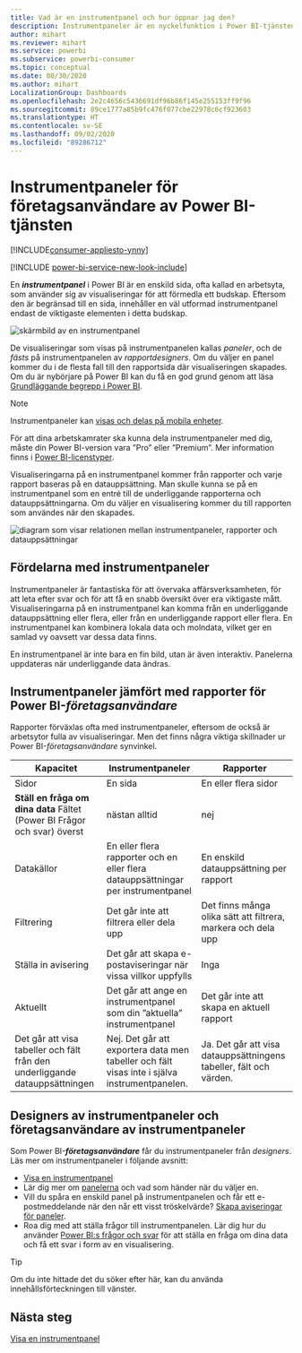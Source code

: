 ```yaml
---
title: Vad är en instrumentpanel och hur öppnar jag den?
description: Instrumentpaneler är en nyckelfunktion i Power BI-tjänsten.
author: mihart
ms.reviewer: mihart
ms.service: powerbi
ms.subservice: powerbi-consumer
ms.topic: conceptual
ms.date: 08/30/2020
ms.author: mihart
LocalizationGroup: Dashboards
ms.openlocfilehash: 2e2c4656c5436691df96b86f145e255153ff9f96
ms.sourcegitcommit: 89ce1777a85b9fc476f077cbe22978c6cf923603
ms.translationtype: HT
ms.contentlocale: sv-SE
ms.lasthandoff: 09/02/2020
ms.locfileid: "89286712"
---
```

# <a name="dashboards-for-business-users-of-the-power-bi-service"></a>Instrumentpaneler för företagsanvändare av Power BI-tjänsten

[!INCLUDE[consumer-appliesto-ynny](../includes/consumer-appliesto-ynny.md)]

[!INCLUDE [power-bi-service-new-look-include](../includes/power-bi-service-new-look-include.md)]

En ***instrumentpanel*** i Power BI är en enskild sida, ofta kallad en arbetsyta, som använder sig av visualiseringar för att förmedla ett budskap. Eftersom den är begränsad till en sida, innehåller en väl utformad instrumentpanel endast de viktigaste elementen i detta budskap.

![skärmbild av en instrumentpanel](media/end-user-dashboards/power-bi-dashboard.png)

De visualiseringar som visas på instrumentpanelen kallas *paneler*, och de *fästs* på instrumentpanelen av *rapportdesigners*. Om du väljer en panel kommer du i de flesta fall till den rapportsida där visualiseringen skapades. Om du är nybörjare på Power BI kan du få en god grund genom att läsa [Grundläggande begrepp i Power BI](end-user-basic-concepts.md).

> [!NOTE]
> Instrumentpaneler kan [visas och delas på mobila enheter](mobile/mobile-apps-view-dashboard.md).
>
> För att dina arbetskamrater ska kunna dela instrumentpaneler med dig, måste din Power BI-version vara ”Pro” eller ”Premium”. Mer information finns i [Power BI-licenstyper](end-user-license.md).

Visualiseringarna på en instrumentpanel kommer från rapporter och varje rapport baseras på en datauppsättning. Man skulle kunna se på en instrumentpanel som en entré till de underliggande rapporterna och datauppsättningarna. Om du väljer en visualisering kommer du till rapporten som användes när den skapades.

![diagram som visar relationen mellan instrumentpaneler, rapporter och datauppsättningar](media/end-user-dashboards/power-bi-diagram.png)

## <a name="advantages-of-dashboards"></a>Fördelarna med instrumentpaneler
Instrumentpaneler är fantastiska för att övervaka affärsverksamheten, för att leta efter svar och för att få en snabb översikt över era viktigaste mått. Visualiseringarna på en instrumentpanel kan komma från en underliggande datauppsättning eller flera, eller från en underliggande rapport eller flera. En instrumentpanel kan kombinera lokala data och molndata, vilket ger en samlad vy oavsett var dessa data finns.

En instrumentpanel är inte bara en fin bild, utan är även interaktiv. Panelerna uppdateras när underliggande data ändras.

## <a name="dashboards-versus-reports-for-power-bi-business-users"></a>Instrumentpaneler jämfört med rapporter för Power BI-***företagsanvändare***
Rapporter förväxlas ofta med instrumentpaneler, eftersom de också är arbetsytor fulla av visualiseringar. Men det finns några viktiga skillnader ur Power BI-*företagsanvändare* synvinkel.

| **Kapacitet** | **Instrumentpaneler** | **Rapporter** |
| --- | --- | --- |
| Sidor |En sida |En eller flera sidor |
|**Ställ en fråga om dina data** Fältet (Power BI Frågor och svar) överst |nästan alltid | nej |
| Datakällor |En eller flera rapporter och en eller flera datauppsättningar per instrumentpanel |En enskild datauppsättning per rapport |
| Filtrering |Det går inte att filtrera eller dela upp |Det finns många olika sätt att filtrera, markera och dela upp |
| Ställa in avisering |Det går att skapa e-postaviseringar när vissa villkor uppfylls |Inga |
| Aktuellt |Det går att ange en instrumentpanel som din ”aktuella” instrumentpanel |Det går inte att skapa en aktuell rapport |
| Det går att visa tabeller och fält från den underliggande datauppsättningen |Nej. Det går att exportera data men tabeller och fält visas inte i själva instrumentpanelen. |Ja. Det går att visa datauppsättningens tabeller, fält och värden. |


## <a name="dashboard-designers-and-dashboard-business-users"></a>Designers av instrumentpaneler och företagsanvändare av instrumentpaneler
Som Power BI-***företagsanvändare*** får du instrumentpaneler från *designers*. Läs mer om instrumentpaneler i följande avsnitt:

* [Visa en instrumentpanel](end-user-dashboard-open.md)
* Lär dig mer om [panelerna](end-user-tiles.md) och vad som händer när du väljer en.
* Vill du spåra en enskild panel på instrumentpanelen och får ett e-postmeddelande när den når ett visst tröskelvärde? [Skapa aviseringar för paneler](end-user-alerts.md).
* Roa dig med att ställa frågor till instrumentpanelen. Lär dig hur du använder [Power BI:s frågor och svar](end-user-q-and-a.md) för att ställa en fråga om dina data och få ett svar i form av en visualisering.

> [!TIP]
> Om du inte hittade det du söker efter här, kan du använda innehållsförteckningen till vänster.
> 

## <a name="next-steps"></a>Nästa steg
[Visa en instrumentpanel](end-user-dashboard-open.md) 